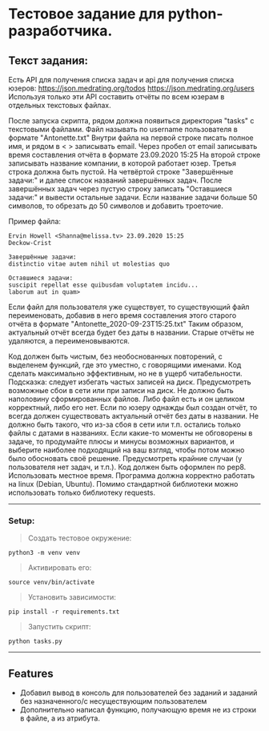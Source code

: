 Тестовое задание для python-разработчика. 
========================
Текст задания:
-------------------------
Есть API для получения списка задач и api для получения списка юзеров: https://json.medrating.org/todos https://json.medrating.org/users Используя только эти API составить отчёты по всем юзерам в отдельных текстовых файлах.

После запуска скрипта, рядом должна появиться директория "tasks" с текстовыми файлами. Файл называть по username пользователя в формате "Antonette.txt" Внутри файла на первой строке писать полное имя, и рядом в < > записывать email. Через пробел от email записывать время составления отчёта в формате 23.09.2020 15:25 На второй строке записывать название компании, в которой работает юзер. Третья строка должна быть пустой. На четвёртой строке "Завершённые задачи:" и далее список названий завершённых задач. После завершённых задач через пустую строку записать "Оставшиеся задачи:" и вывести остальные задачи. Если название задачи больше 50 символов, то обрезать до 50 символов и добавить троеточие.

Пример файла:

    Ervin Howell <Shanna@melissa.tv> 23.09.2020 15:25
    Deckow-Crist
    
    Завершённые задачи:
    distinctio vitae autem nihil ut molestias quo
    
    Оставшиеся задачи:
    suscipit repellat esse quibusdam voluptatem incidu...
    laborum aut in quam>

Если файл для пользователя уже существует, то существующий файл переименовать, добавив в него время составления этого старого отчёта в формате "Antonette_2020-09-23T15:25.txt" Таким образом, актуальный отчёт всегда будет без даты в названии. Старые отчёты не удаляются, а переименовываются.

Код должен быть чистым, без необоснованных повторений, с выделенем функций, где это уместно, с говорящими именами. Код сделать максимально эффективным, но не в ущерб читабельности. Подсказка: следует избегать частых записей на диск. Предусмотреть возможные сбои в сети или при записи на диск. Не должно быть наполовину сформированных файлов. Либо файл есть и он целиком корректный, либо его нет. Если по юзеру однажды был создан отчёт, то всегда должен существовать актуальный отчёт без даты в названии. Не должно быть такого, что из-за сбоя в сети или т.п. остались только файлы с датами в названиях. Если какие-то моменты не обговорены в задаче, то продумайте плюсы и минусы возможных вариантов, и выберите наиболее подходящий на ваш взгляд, чтобы потом можно было обосновать своё решение. Предусмотреть крайние случаи (у пользователя нет задач, и т.п.). Код должен быть оформлен по pep8. Использовать местное время. Программа должна корректно работать на linux (Debian, Ubuntu). Помимо стандартной библиотеки можно использовать только библиотеку requests.
***
### Setup:

>Создать тестовое окружение:

    python3 -m venv venv
>Активировать его:

    source venv/bin/activate
>Установить зависимости:

    pip install -r requirements.txt
>Запустить скрипт:

    python tasks.py
___
Features
-------------------------
* Добавил вывод в консоль для пользователей без заданий и заданий без назначенного/с несуществующим пользователем
* Дополнительно написал функцию, получающую время не из строки в файле, а из атрибута.
